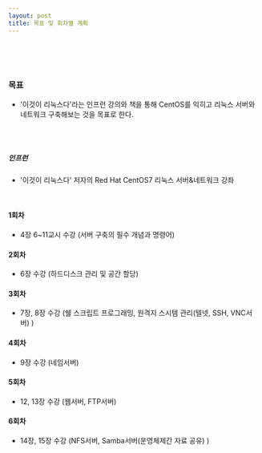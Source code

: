 ```yaml
---
layout: post
title: 목표 및 회차별 계획
---
```

<br />
<br />
<br />

### 목표
* '이것이 리눅스다'라는 인프런 강의와 책을 통해 CentOS를 익히고 리눅스 서버와 네트워크 구축해보는 것을 목표로 한다.
<br />
<br />

##### 인프런
* '이것이 리눅스다' 저자의 Red Hat CentOS7 리눅스 서버&네트워크 강좌
<br />

#### 1회차
* 4장 6~11교시 수강 (서버 구축의 필수 개념과 명령어)
#### 2회차
* 6장 수강 (하드디스크 관리 및 공간 할당)
#### 3회차
* 7장, 8장 수강 (쉘 스크립트 프로그래밍, 원격지 스시템 관리(텔넷, SSH, VNC서버) )
#### 4회차
* 9장 수강 (네임서버)
#### 5회차
* 12, 13장 수강 (웹서버, FTP서버)
#### 6회차
* 14장, 15장 수강 (NFS서버, Samba서버(운영체제간 자료 공유) )
